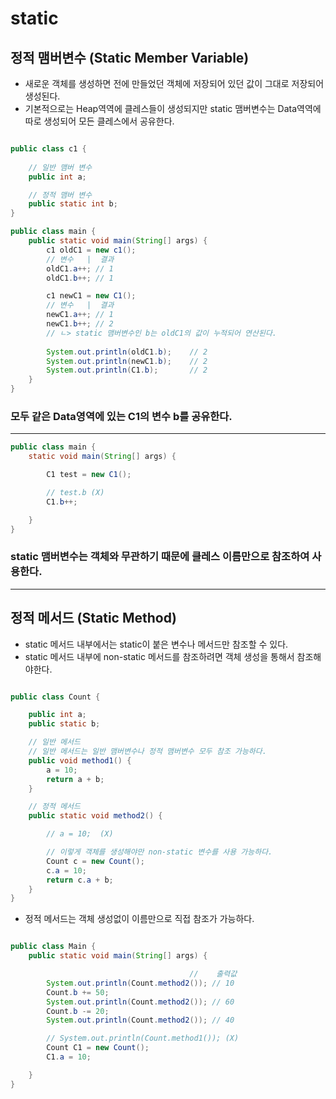 # static 


## 정적 맴버변수 (Static Member Variable) 

- 새로운 객체를 생성하면 전에 만들었던 객체에 저장되어 있던 값이 그대로 저장되어 생성된다.
- 기본적으로는 Heap역역에 클레스들이 생성되지만 static 맴버변수는 Data역역에 따로 생성되어 모든 클레스에서 공유한다.


```java

public class c1 {
    
    // 일반 맴버 변수
    public int a;

    // 정적 맴버 변수
    public static int b;
}

public class main {
    public static void main(String[] args) {
        c1 oldC1 = new c1();
        // 변수   |  결과
        oldC1.a++; // 1 
        oldC1.b++; // 1

        c1 newC1 = new C1();
        // 변수   |  결과
        newC1.a++; // 1
        newC1.b++; // 2  
        // ㄴ> static 맴버변수인 b는 oldC1의 값이 누적되어 연산된다.
        
        System.out.println(oldC1.b);    // 2
        System.out.println(newC1.b);    // 2
        System.out.println(C1.b);       // 2
    }
}
```
### 모두 같은 Data영역에 있는 C1의 변수 b를 **공유**한다.
---

```java
public class main {
    static void main(String[] args) {

        C1 test = new C1();

        // test.b (X)
        C1.b++;

    }
}
```
### static 맴버변수는 객체와 무관하기 때문에 클레스 이름만으로 참조하여 사용한다.

--- 

## 정적 메서드 (Static Method)

- static 메서드 내부에서는 static이 붙은 변수나 메서드만 참조할 수 있다.
- static 메서드 내부에 non-static 메서드를 참조하려면 객체 생성을 통해서 참조해야한다.

```java

public class Count {

    public int a;
    public static b;

    // 일반 메서드
    // 일반 메서드는 일반 맴버변수나 정적 맴버변수 모두 참조 가능하다.
    public void method1() {
        a = 10;
        return a + b;
    }

    // 정적 메서드
    public static void method2() {

        // a = 10;  (X)

        // 이렇게 객체를 생성해야만 non-static 변수를 사용 가능하다.
        Count c = new Count();
        c.a = 10;
        return c.a + b;
    }
}
```

- 정적 메서드는 객체 생성없이 이름만으로 직접 참조가 가능하다.

```java

public class Main {
    public static void main(String[] args) {

                                        //    출력값  
        System.out.println(Count.method2()); // 10
        Count.b += 50;
        System.out.println(Count.method2()); // 60
        Count.b -= 20;
        System.out.println(Count.method2()); // 40

        // System.out.println(Count.method1()); (X)
        Count C1 = new Count();
        C1.a = 10;

    }
}

```